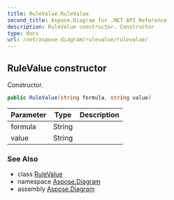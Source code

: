 ```yaml
---
title: RuleValue.RuleValue
second_title: Aspose.Diagram for .NET API Reference
description: RuleValue constructor. Constructor
type: docs
url: /net/aspose.diagram/rulevalue/rulevalue/
---
```

## RuleValue constructor

Constructor.

```csharp
public RuleValue(string formula, string value)
```

| Parameter | Type | Description |
| --- | --- | --- |
| formula | String |  |
| value | String |  |

### See Also

* class [RuleValue](../)
* namespace [Aspose.Diagram](../../rulevalue/)
* assembly [Aspose.Diagram](../../../)


